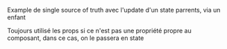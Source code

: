 Example de single source of truth avec l'update d'un state parrents, via un enfant

Toujours utilisé les props si ce n'est pas une propriété propre au composant, dans ce cas, on le passera en state
